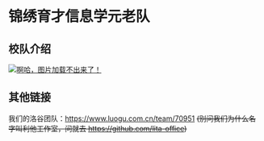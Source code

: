 # 锦绣育才信息学元老队
## 校队介绍
[![啊哈，图片加载不出来了！![](https://cdn.luogu.com.cn/upload/image_hosting/deuyz6hc.png)](https://cdn.luogu.com.cn/upload/image_hosting/deuyz6hc.png)](https://course.coderlands.com/jxyc/)

## 其他链接
我们的洛谷团队：<https://www.luogu.com.cn/team/70951> ~~(别问我们为什么名字叫利他工作室，问就去 <https://github.com/lita-office>)~~
